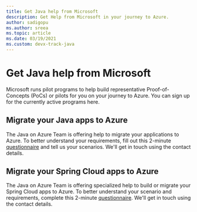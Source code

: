 ```yaml
---
title: Get Java help from Microsoft
description: Get Help from Microsoft in your journey to Azure.
author: sadigopu
ms.author: sreea
ms.topic: article
ms.date: 03/19/2021
ms.custom: devx-track-java
---
```


# Get Java help from Microsoft

Microsoft runs pilot programs to help build representative Proof-of-Concepts (PoCs) or pilots for you on your journey to Azure. You can sign up for the currently active programs here.

## Migrate your Java apps to Azure

The Java on Azure Team is offering help to migrate your applications to Azure. To better understand your requirements, fill out this 2-minute [questionnaire](https://aka.ms/migrate-my-java-app) and tell us your scenarios. We'll get in touch using the contact details.

## Migrate your Spring Cloud apps to Azure

The Java on Azure Team is offering specialized help to build or migrate your Spring Cloud apps to Azure. To better understand your scenario and requirements, complete this 2-minute [questionnaire](https://microsoft.qualtrics.com/jfe/form/SV_8expNcB9iF1aFHD?Q_CHL=akams). We'll get in touch using the contact details.
